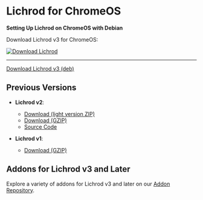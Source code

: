 # Lichrod for ChromeOS

**Setting Up Lichrod on ChromeOS with Debian**

Download Lichrod v3 for ChromeOS:

[![Download Lichrod](https://a.fsdn.com/con/app/sf-download-button)](https://sourceforge.net/projects/lichro-d/files/latest/download)

---

[Download Lichrod v3 (deb)](https://drive.google.com/uc?export=download&id=1HYql1MKT_QGcvmr_qZ5EKDKOxiNRniAL)

## Previous Versions

- **Lichrod v2**:
  - [Download (light version ZIP)](https://drive.google.com/uc?export=download&id=1yQfIx7Vmpi0aWluNItzR5MKS2VfOFkyu)
  - [Download (GZIP)](https://drive.google.com/uc?export=download&id=1WcYtF0XYYOAiakR-Bwd14F_Wd2-cyUS_)
  - [Source Code](https://drive.google.com/file/d/1WcYtF0XYYOAiakR-Bwd14F_Wd2-cyUS_/view?usp=drivesdk)

- **Lichrod v1**:
  - [Download (GZIP)](https://drive.google.com/uc?export=download&id=1_AIMKJ25mHlCrm7A8eRHJq7xDfKfFz97)

## Addons for Lichrod v3 and Later

Explore a variety of addons for Lichrod v3 and later on our [Addon Repository](https://github.com/dadflip/lichrod-addons).
